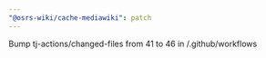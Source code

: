 ```yaml
---
"@osrs-wiki/cache-mediawiki": patch
---
```


Bump tj-actions/changed-files from 41 to 46 in /.github/workflows
